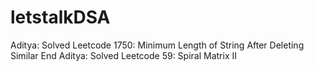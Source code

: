 # letstalkDSA
Aditya: Solved Leetcode 1750: Minimum Length of String After Deleting Similar End
Aditya: Solved Leetcode 59: Spiral Matrix II
